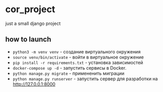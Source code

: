 # cor_project
just a small django project
## how to launch
- `python3 -m venv venv` - создание виртуального окружения
- `source venv/bin/activate` - войти в виртуальное окружение
- `pip install -r requirements.txt` - установка зависимостей
- `docker-compose up -d` - запустить сервисы в Docker.
- `python manage.py migrate` - примененить миграции
- `python manage.py runserver` - запустить сервер для разработки на http://127.0.0.1:8000
